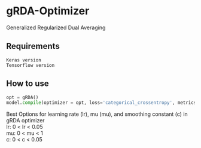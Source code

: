 # gRDA-Optimizer

Generalized Regularized Dual Averaging

## Requirements
    Keras version
    Tensorflow version

## How to use
``` python
opt = gRDA()
model.compile(optimizer = opt, loss='categorical_crossentropy', metrics=['accuracy'])
```
Best Options for learning rate (lr), mu (mu), and smoothing constant (c) in gRDA optimizer  
    lr: 0 < lr < 0.05  
    mu: 0 < mu < 1  
    c: 0 < c < 0.05  
